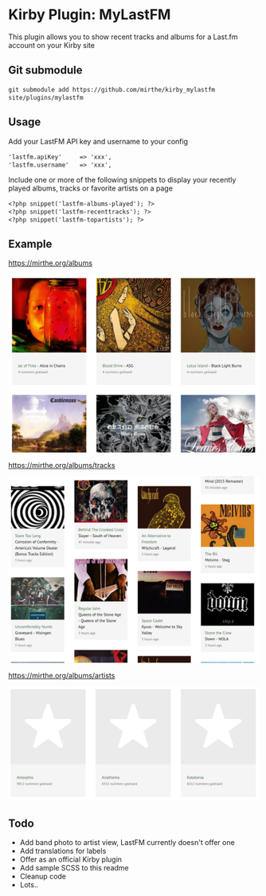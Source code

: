 # Kirby Plugin: MyLastFM

This plugin allows you to show recent tracks and albums for a Last.fm account on your Kirby site

## Git submodule

```
git submodule add https://github.com/mirthe/kirby_mylastfm site/plugins/mylastfm
```

## Usage

Add your LastFM API key and username to your config

    'lastfm.apiKey'     => 'xxx',
    'lastfm.username'   => 'xxx',

Include one or more of the following snippets to display your recently played albums, tracks or favorite artists on a page

    <?php snippet('lastfm-albums-played'); ?>
    <?php snippet('lastfm-recenttracks'); ?>
    <?php snippet('lastfm-topartists'); ?>

## Example 

https://mirthe.org/albums

<img src="example-albums.png" alt="Example albums">

https://mirthe.org/albums/tracks

<img src="example-tracks.png" alt="Example tracks">

https://mirthe.org/albums/artists

<img src="example-artists.png" alt="Example artists">

## Todo

- Add band photo to artist view, LastFM currently doesn't offer one
- Add translations for labels
- Offer as an official Kirby plugin
- Add sample SCSS to this readme
- Cleanup code
- Lots..
